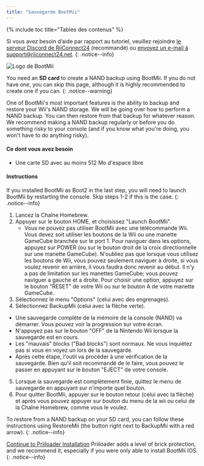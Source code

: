 ```yaml
---
title: "Sauvegarde BootMii"
---
```


{% include toc title="Tables des contenus" %}

Si vous avez besoin d’aide par rapport au tutoriel, veuillez rejoindre [le serveur Discord de RiiConnect24](https://discord.gg/b4Y7jfD) (recommandé) ou [envoyez un e-mail à support@riiconnect24.net](mailto:support@riiconnect24.net).
{: .notice--info}

![Logo de BootMii](/images/bootmii.png)

You need an **SD card** to create a NAND backup using BootMii. If you do not have one, you can skip this page, although it is highly recommended to create one if you can.
{: .notice--warning}

One of BootMii's most important features is the ability to backup and restore your Wii's NAND storage. We will be going over how to perform a NAND backup. You can then restore from that backup for whatever reason. We recommend making a NAND backup regularly or before you do something risky to your console (and if you know what you're doing, you won't have to do anything risky).

#### Ce dont vous avez besoin
* Une carte SD avec au moins 512 Mo d'espace libre

#### Instructions
If you installed BootMii as Boot2 in the last step, you will need to launch BootMii by restarting the console. Skip steps 1-2 if this is the case.
{: .notice--info}
1. Lancez la Chaîne Homebrew.
2. Appuyer sur le bouton HOME, et choisissez "Launch BootMii".
   - Vous ne pouvez pas utiliser BootMii avec une télécommande Wii. Vous devez soit utiliser les boutons de la Wii ou une manette GameCube branchée sur le port 1. Pour naviguer dans les options, appuyez sur POWER (ou sur le bouton droit de la croix directionnelle sur une manette GameCube). N'oubliez pas que lorsque vous utilisez les boutons de Wii, vous pouvez seulement naviguer à droite, si vous voulez revenir en arrière, il vous faudra donc revenir au début. Il n'y a pas de limitation sur les manettes GameCube; vous pouvez naviguer a gauche et a droite. Pour choisir une option, appuyez sur le bouton "RESET" de votre Wii ou sur le bouton A de votre manette GameCube.
3. Sélectionnez le menu "Options" (celui avec des engrenages).
4. Sélectionnez BackupMii (celui avec la flèche verte).
- Une sauvegarde complète de la mémoire de la console (NAND) va démarrer. Vous pouvez voir la progression sur votre écran.
- N'appuyez pas sur le bouton "OFF" de la Nintendo Wii lorsque la sauvegarde est en cours.
- Les "mauvais" blocks ("Bad blocks") sont normaux. Ne vous inquiétez pas si vous en voyez un lors de la sauvegarde.
- Après cette étape, l'outil va procéder à une vérification de la sauvegarde. Bien qu'il soit recommandé de le faire, vous pouvez le passer en appuyant sur le bouton "EJECT" de votre console.
5. Lorsque la sauvegarde est complètement finie, quittez le menu de sauvegarde en appuyant sur n'importe quel bouton.
6. Pour quitter BootMii, appuyer sur le bouton retour (celui avec la flèche) et après vous pouvez appuyer sur bouton du menu de la wii ou celui de la Chaîne Homebrew, comme vous le voulez.

To restore from a NAND backup on your SD card, you can follow these instructions using RestoreMii (the button right next to BackupMii with a red arrow).
{: .notice--info}

[Continue to Priiloader Installation](priiloader) Priiloader adds a level of brick protection, and we recommend it, especially if you were only able to install BootMii IOS.
{: .notice--info}
